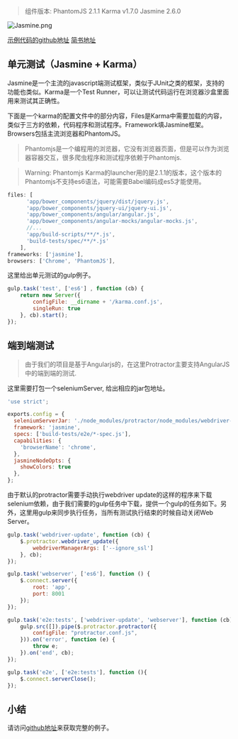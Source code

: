 > 组件版本: 
> PhantomJS 2.1.1
> Karma v1.7.0
> Jasmine 2.6.0


![Jasmine.png](http://upload-images.jianshu.io/upload_images/4623363-820835a93ca98a5b.png?imageMogr2/auto-orient/strip%7CimageView2/2/w/1240)

[示例代码的github地址](https://github.com/lishan/OCProject/tree/master/TestFramework)
[简书地址](http://www.jianshu.com/p/f5c5c911cc8b)

## 单元测试（Jasmine + Karma）
 
Jasmine是一个主流的javascript端测试框架，类似于JUnit之类的框架，支持的功能也类似。Karma是一个Test Runner，可以让测试代码运行在浏览器沙盒里面用来测试其正确性。

下面是一个karma的配置文件中的部分内容，Files是Karma中需要加载的内容，类似于三方的依赖，代码程序和测试程序。Framework填Jasmine框架。Browsers包括主流浏览器和PhantomJS。

>  Phantomjs是一个编程用的浏览器，它没有浏览器页面，但是可以作为浏览器容器交互，很多爬虫程序和测试程序依赖于Phantomjs.

> Warning: Phantomjs Karma的launcher用的是2.1.1的版本，这个版本的Phantomjs不支持es6语法，可能需要Babel编码成es5才能使用。

```js
files: [
      'app/bower_components/jquery/dist/jquery.js',
      'app/bower_components/jquery-ui/jquery-ui.js',
      'app/bower_components/angular/angular.js',
      'app/bower_components/angular-mocks/angular-mocks.js',
      //...
      'app/build-scripts/**/*.js',
      'build-tests/spec/**/*.js'
    ],
frameworks: ['jasmine'],
browsers: ['Chrome', 'PhantomJS'],
```

这里给出单元测试的gulp例子。
```js
gulp.task('test', ['es6'] , function (cb) {
    return new Server({
        configFile: __dirname + '/karma.conf.js',
        singleRun: true
    }, cb).start();
});
```

## 端到端测试

> 由于我们的项目是基于Angularjs的，在这里Protractor主要支持AngularJS中的端到端的测试.

这里需要打包一个seleniumServer, 给出相应的jar包地址。

```js
'use strict';

exports.config = {
  seleniumServerJar: './node_modules/protractor/node_modules/webdriver-manager/selenium/selenium-server-standalone-3.4.0.jar',
  framework: 'jasmine',
  specs: ['build-tests/e2e/*-spec.js'],
  capabilities: {
    'browserName': 'chrome',
  },
  jasmineNodeOpts: {
    showColors: true
  },
};
```

由于默认的protractor需要手动执行webdriver update的这样的程序来下载selenium依赖，由于我们需要的gulp任务中下载，提供一个gulp的任务如下。另外，这里用gulp来同步执行任务，当所有测试执行结束的时候自动关闭Web Server。

```js
gulp.task('webdriver-update', function (cb) {
    $.protractor.webdriver_update({
        webdriverManagerArgs: ['--ignore_ssl']
    }, cb);
});

gulp.task('webserver', ['es6'], function () {
    $.connect.server({
        root: 'app',
        port: 8001
    });
});

gulp.task('e2e:tests', ['webdriver-update', 'webserver'], function (cb) {
    gulp.src([]).pipe($.protractor.protractor({
        configFile: "protractor.conf.js",
    })).on('error', function (e) {
        throw e;
    }).on('end', cb);
});

gulp.task('e2e', ['e2e:tests'], function (){
    $.connect.serverClose();
});
```

## 小结
请访问[github地址](https://github.com/lishan/OCProject/tree/master/TestFramework)来获取完整的例子。
